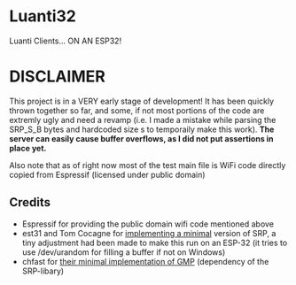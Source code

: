 # Luanti32

Luanti Clients... ON AN ESP32!


# DISCLAIMER
This project is in a VERY early stage of development! It has been quickly thrown together so far, and some, if not most portions of the code are extremly ugly and need a revamp (i.e. I made a mistake while parsing the SRP_S_B bytes and hardcoded size s to temporaily make this work).
**The server can easily cause buffer overflows, as I did not put assertions in place yet.**

Also note that as of right now most of the test main file is WiFi code directly copied from Espressif (licensed under public domain)

## Credits

 - Espressif for providing the public domain wifi code mentioned above
 - est31 and Tom Cocagne for [implementing  a minimal](https://github.com/est31/csrp-gmp) version of SRP, a tiny adjustment had been made to make this run on an ESP-32 (it tries to use /dev/urandom for filling a buffer if not on Windows)
 - chfast for [their minimal implementation of GMP](https://github.com/est31/csrp-gmp) (dependency of the SRP-libary)
